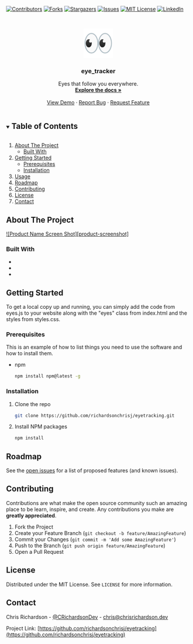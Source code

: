 [![Contributors][contributors-shield]][contributors-url]
[![Forks][forks-shield]][forks-url]
[![Stargazers][stars-shield]][stars-url]
[![Issues][issues-shield]][issues-url]
[![MIT License][license-shield]][license-url]
[![LinkedIn][linkedin-shield]][linkedin-url]



<!-- PROJECT LOGO -->
<br />
<p align="center">
  <a href="https://github.com/richardsonchrisj/eyetracking">
    <img src="logo.png" alt="Logo" width="80" height="80">
  </a>

  <h3 align="center">eye_tracker</h3>

  <p align="center">
    Eyes that follow you everywhere.
    <br />
    <a href="https://github.com/richardsonchrisj/eyetracking"><strong>Explore the docs »</strong></a>
    <br />
    <br />
    <a href="https://github.com/richardsonchrisj/eyetracking">View Demo</a>
    ·
    <a href="https://github.com/richardsonchrisj/eyetracking/issues">Report Bug</a>
    ·
    <a href="https://github.com/richardsonchrisj/eyetracking/issues">Request Feature</a>
  </p>
</p>



<!-- TABLE OF CONTENTS -->
<details open="open">
  <summary><h2 style="display: inline-block">Table of Contents</h2></summary>
  <ol>
    <li>
      <a href="#about-the-project">About The Project</a>
      <ul>
        <li><a href="#built-with">Built With</a></li>
      </ul>
    </li>
    <li>
      <a href="#getting-started">Getting Started</a>
      <ul>
        <li><a href="#prerequisites">Prerequisites</a></li>
        <li><a href="#installation">Installation</a></li>
      </ul>
    </li>
    <li><a href="#usage">Usage</a></li>
    <li><a href="#roadmap">Roadmap</a></li>
    <li><a href="#contributing">Contributing</a></li>
    <li><a href="#license">License</a></li>
    <li><a href="#contact">Contact</a></li>
  </ol>
</details>


<!-- ABOUT THE PROJECT -->
## About The Project

[![Product Name Screen Shot][product-screenshot]](https://example.com)

### Built With

* []()
* []()
* []()



<!-- GETTING STARTED -->
## Getting Started

To get a local copy up and running, you can simply add the code from eyes.js to your website along with the "eyes" class from index.html and the styles from styles.css.

### Prerequisites

This is an example of how to list things you need to use the software and how to install them.
* npm
  ```sh
  npm install npm@latest -g
  ```

### Installation

1. Clone the repo
   ```sh
   git clone https://github.com/richardsonchrisj/eyetracking.git
   ```
2. Install NPM packages
   ```sh
   npm install
   ```
<!-- ROADMAP -->
## Roadmap

See the [open issues](https://github.com/richardsonchrisj/eyetracking/issues) for a list of proposed features (and known issues).



<!-- CONTRIBUTING -->
## Contributing

Contributions are what make the open source community such an amazing place to be learn, inspire, and create. Any contributions you make are **greatly appreciated**.

1. Fork the Project
2. Create your Feature Branch (`git checkout -b feature/AmazingFeature`)
3. Commit your Changes (`git commit -m 'Add some AmazingFeature'`)
4. Push to the Branch (`git push origin feature/AmazingFeature`)
5. Open a Pull Request



<!-- LICENSE -->
## License

Distributed under the MIT License. See `LICENSE` for more information.



<!-- CONTACT -->
## Contact

Chris Richardson - [@CRichardsonDev](https://twitter.com/CRichardsonDev) - chris@chrisrichardson.dev

Project Link: [https://github.com/richardsonchrisj/eyetracking](https://github.com/richardsonchrisj/eyetracking)


<!-- MARKDOWN LINKS & IMAGES -->
<!-- https://www.markdownguide.org/basic-syntax/#reference-style-links -->
[contributors-shield]: https://img.shields.io/github/contributors/richardsonchrisj/repo.svg?style=for-the-badge
[contributors-url]: https://github.com/richardsonchrisj/repo/graphs/contributors
[forks-shield]: https://img.shields.io/github/forks/richardsonchrisj/repo.svg?style=for-the-badge
[forks-url]: https://github.com/richardsonchrisj/repo/network/members
[stars-shield]: https://img.shields.io/github/stars/richardsonchrisj/repo.svg?style=for-the-badge
[stars-url]: https://github.com/richardsonchrisj/repo/stargazers
[issues-shield]: https://img.shields.io/github/issues/richardsonchrisj/repo.svg?style=for-the-badge
[issues-url]: https://github.com/richardsonchrisj/repo/issues
[license-shield]: https://img.shields.io/github/license/richardsonchrisj/repo.svg?style=for-the-badge
[license-url]: https://github.com/richardsonchrisj/repo/blob/master/LICENSE.txt
[linkedin-shield]: https://img.shields.io/badge/-LinkedIn-black.svg?style=for-the-badge&logo=linkedin&colorB=555
[linkedin-url]: https://linkedin.com/in/richardsonchrisj
